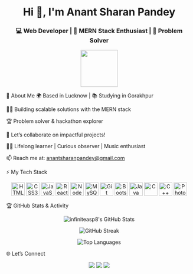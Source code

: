 <h1 align="center">Hi 👋, I'm Anant Sharan Pandey</h1> <h3 align="center">💻 Web Developer | 🚀 MERN Stack Enthusiast | 🎯 Problem Solver</h3> <p align="center"> <img src="https://user-images.githubusercontent.com/18350557/176309783-0785949b-9127-417c-8b55-ab5a4333674e.gif" width="100" height="100"> </p>
🚀 About Me
🌍 Based in Lucknow | 📚 Studying in Gorakhpur

🧑‍💻 Building scalable solutions with the MERN stack

🏆 Problem solver & hackathon explorer

🤝 Let’s collaborate on impactful projects!

🕵️‍♂️ Lifelong learner | Curious observer | Music enthusiast

📫 Reach me at: anantsharanpandey@gmail.com

⚡ My Tech Stack
<p align="center"> <img src="https://raw.githubusercontent.com/danielcranney/readme-generator/main/public/icons/skills/html5-colored.svg" width="36" height="36" alt="HTML5"/> <img src="https://raw.githubusercontent.com/danielcranney/readme-generator/main/public/icons/skills/css3-colored.svg" width="36" height="36" alt="CSS3"/> <img src="https://raw.githubusercontent.com/danielcranney/readme-generator/main/public/icons/skills/javascript-colored.svg" width="36" height="36" alt="JavaScript"/> <img src="https://raw.githubusercontent.com/danielcranney/readme-generator/main/public/icons/skills/react-colored.svg" width="36" height="36" alt="React"/> <img src="https://raw.githubusercontent.com/danielcranney/readme-generator/main/public/icons/skills/nodejs-colored.svg" width="36" height="36" alt="NodeJS"/> <img src="https://raw.githubusercontent.com/danielcranney/readme-generator/main/public/icons/skills/mysql-colored.svg" width="36" height="36" alt="MySQL"/> <img src="https://raw.githubusercontent.com/danielcranney/readme-generator/main/public/icons/skills/git-colored.svg" width="36" height="36" alt="Git"/> <img src="https://raw.githubusercontent.com/danielcranney/readme-generator/main/public/icons/skills/bootstrap-colored.svg" width="36" height="36" alt="Bootstrap"/> <img src="https://raw.githubusercontent.com/danielcranney/readme-generator/main/public/icons/skills/java-colored.svg" width="36" height="36" alt="Java"/> <img src="https://raw.githubusercontent.com/danielcranney/readme-generator/main/public/icons/skills/c-colored.svg" width="36" height="36" alt="C"/> <img src="https://raw.githubusercontent.com/danielcranney/readme-generator/main/public/icons/skills/cplusplus-colored.svg" width="36" height="36" alt="C++"/> <img src="https://raw.githubusercontent.com/danielcranney/readme-generator/main/public/icons/skills/photoshop-colored.svg" width="36" height="36" alt="Photoshop"/> </p>
🏆 GitHub Stats & Activity
<p align="center"> <img src="https://github-readme-stats.vercel.app/api?username=infiniteasp8&show_icons=true&count_private=true&theme=radical" alt="infiniteasp8's GitHub Stats"/> </p> <p align="center"> <img src="https://github-readme-streak-stats.herokuapp.com/?user=infiniteasp8&theme=radical" alt="GitHub Streak"/> </p> <p align="center"> <img src="https://github-readme-stats.vercel.app/api/top-langs/?username=infiniteasp8&layout=compact&theme=radical" alt="Top Languages"/> </p>
🌐 Let’s Connect
<p align="center"> <a href="https://github.com/infiniteasp8" target="_blank"><img src="https://img.shields.io/badge/GitHub-100000?style=for-the-badge&logo=github&logoColor=white"/></a> <a href="https://www.linkedin.com/in/infiniteasp8/" target="_blank"><img src="https://img.shields.io/badge/LinkedIn-0077B5?style=for-the-badge&logo=linkedin&logoColor=white"/></a> <a href="http://www.instagram.com/infinite_asp" target="_blank"><img src="https://img.shields.io/badge/Instagram-E4405F?style=for-the-badge&logo=instagram&logoColor=white"/></a> </p>
